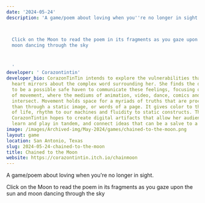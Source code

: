 ```yaml
---
date: '2024-05-24'
description: 'A game/poem about loving when you''re no longer in sight.



  Click on the Moon to read the poem in its fragments as you gaze upon the sun and
  moon dancing through the sky



  '
developer: ' Corazontintin'
developer_bio: CorazonTinTin intends to explore the vulnerabilities that his inner
  heart mirrors about the complex word surrounding her. She finds the digital realm
  to be a possible safe haven to communicate these feelings, focusing on the idea
  of movement, where the mediums of animation, video, dance, comics and games can
  intersect. Movement holds space for a myriads of truths that are processed differently
  than through a static image, or words of a page. It gives color to the ebb and flow
  of life, rhythm to our machines and fluidity to static constructs. Through movement,
  CorazonTintin hopes to create digital artifacts that allow her audience to both
  learn and play in tandem, and connect ideas that can be a salve to a changing world.
image: /images/Archived-img/May-2024/games/chained-to-the-moon.png
layout: game
location: San Antonio, Texas
slug: 2024-05-24-chained-to-the-moon
title: Chained to the Moon
website: https://corazontintin.itch.io/chainmoon
---
```


A game/poem about loving when you're no longer in sight.


Click on the Moon to read the poem in its fragments as you gaze upon the sun and moon dancing through the sky


